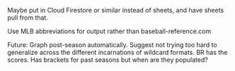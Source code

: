 Maybe put in Cloud Firestore or similar instead of sheets, and have sheets pull from that.

Use MLB  abbreviations for output rather than baseball-reference.com

Future: Graph post-season automatically. Suggest not trying too hard to generalize across the different incarnations of wildcard formats. BR has the scores. Has brackets for past seasons but when are they populated?
